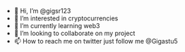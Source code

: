 - 👋 Hi, I’m @gigsr123
- 👀 I’m interested in cryptocurrencies
- 🌱 I’m currently learning web3
- 💞️ I’m looking to collaborate on my project
- 📫 How to reach me on twitter just follow me @Gigastu5

<!---
gigsr123/gigsr123 is a ✨ special ✨ repository because its `README.md` (this file) appears on your GitHub profile.
You can click the Preview link to take a look at your changes.
--->
